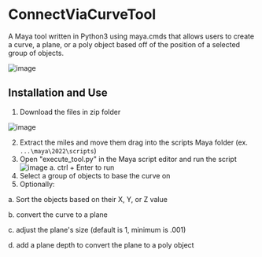 # ConnectViaCurveTool

A Maya tool written in Python3 using maya.cmds that allows users to create a curve, a plane, or a poly object based off of the position of a selected group of objects.

![image](https://user-images.githubusercontent.com/43558247/166718242-3edb3509-d18f-4446-b971-7ae784e52f5d.png)


## Installation and Use
1. Download the files in zip folder

 ![image](https://user-images.githubusercontent.com/43558247/167177306-5ab39e56-b74f-4053-b145-b50ae849affc.png)
 
2. Extract the miles and move them drag into the scripts Maya folder (ex. `...\maya\2022\scripts`)
3. Open "execute_tool.py" in the Maya script editor and run the script ![image](https://user-images.githubusercontent.com/43558247/167178537-72ccf865-25b9-426c-bdac-55db39bf828f.png)
  a. ctrl + Enter to run
4. Select a group of objects to base the curve on
5. Optionally: 

  a. Sort the objects based on their X, Y, or Z value
  
  b. convert the curve to a plane
  
  c. adjust the plane's size (default is 1, minimum is .001)
  
  d. add a plane depth to convert the plane to a poly object
